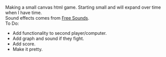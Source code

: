 Making a small canvas html game.  Starting small and will expand over time when I have time.
<br>
Sound effects comes from [Free Sounds](https://www.freesound.org/browse/tags/sound-effects/).
<br>
To Do:
<ul>
<li>Add functionality to second player/computer.</li>
<li>Add graph and sound if they fight.</li>
<li>Add score.</li>
<li>Make it pretty.</li>
</ul>
